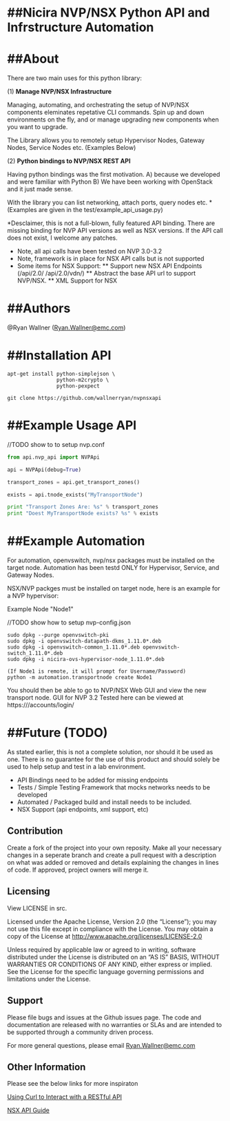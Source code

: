 
##Nicira NVP/NSX Python API and Infrstructure Automation
=========================

##About
=========================

There are two main uses for this python library:

(1) **Manage NVP/NSX Infrastructure**

Managing, automating, and orchestrating the setup of NVP/NSX components 
eleminates repetative CLI commands. Spin up and down environments on the fly,
and or manage upgrading new components when you want to upgrade.

The Library allows you to remotely setup Hypervisor Nodes, Gateway Nodes, Service Nodes etc. (Examples Below)

(2) **Python bindings to NVP/NSX REST API**

Having python bindings was the first motivation. 
	A) because we developed and were familiar with Python 
	B) We have been working with OpenStack and it just made sense.

With the library you can list networking, attach ports, query nodes etc.
*(Examples are given in the test/example_api_usage.py)

*Desclaimer, this is not a full-blown, fully featured API binding. There are
missing binding for NVP API versions as well as NSX versions. If the API call does
not exist, I welcome any patches.

* Note, all api calls have been tested on NVP 3.0-3.2
* Note, framework is in place for NSX API calls but is not supported
* Some items for NSX Support:
** Support new NSX API Endpoints (/api/2.0/ /api/2.0/vdn/)
** Abstract the base API url to support NVP/NSX.
** XML Support for NSX

##Authors
=========================

@Ryan Wallner (Ryan.Wallner@emc.com)

##Installation API
========================

```
apt-get install python-simplejson \
                python-m2crypto \
                python-pexpect

git clone https://github.com/wallnerryan/nvpnsxapi
```


##Example Usage API
=========================

//TODO show to to setup nvp.conf

```python
from api.nvp_api import NVPApi

api = NVPApi(debug=True)

transport_zones = api.get_transport_zones()

exists = api.tnode_exists("MyTransportNode")

print "Transport Zones Are: %s" % transport_zones
print "Doest MyTransportNode exists? %s" % exists
```

##Example Automation
=========================

For automation, openvswitch, nvp/nsx packages must be installed on
the target node. Automation has been testd ONLY for Hypervisor, Service,
and Gateway Nodes.

NSX/NVP packges must be installed on target node, here is an 
example for a NVP hypervisor:

Example Node "Node1"

//TODO show how to setup nvp-config.json

```
sudo dpkg --purge openvswitch-pki 
sudo dpkg -i openvswitch-datapath-dkms_1.11.0*.deb 
sudo dpkg -i openvswitch-common_1.11.0*.deb openvswitch-switch_1.11.0*.deb 
sudo dpkg -i nicira-ovs-hypervisor-node_1.11.0*.deb

(If Node1 is remote, it will prompt for Username/Password)
python -m automation.transportnode create Node1
```
You should then be able to go to NVP/NSX Web GUI and view the new transport node.
GUI for NVP 3.2 Tested here can be viewed at https://<Cluster-IP-Address>/accounts/login/

##Future (TODO)
========================

As stated earlier, this is not a complete solution, nor should it be used as one.
There is no guarantee for the use of this product and should solely be used to
help setup and test in a lab environment.

* API Bindings need to be added for missing endpoints
* Tests / Simple Testing Framework that mocks networks needs to be developed
* Automated / Packaged build and install needs to be included.
* NSX Support (api endpoints, xml support, etc)

## Contribution
Create a fork of the project into your own reposity. Make all your necessary changes 
in a seperate branch and create a pull request with a description on what was added 
or removed and details explaining the changes in lines of code. If approved, 
project owners will merge it.

Licensing
---------
View LICENSE in src.

Licensed under the Apache License, Version 2.0 (the “License”); you may not use this file except 
in compliance with the License. You may obtain a copy of the License at <http://www.apache.org/licenses/LICENSE-2.0>

Unless required by applicable law or agreed to in writing, software distributed under the License is distributed on 
an “AS IS” BASIS, WITHOUT WARRANTIES OR CONDITIONS OF ANY KIND, either express or implied. See the License for the 
specific language governing permissions and limitations under the License.


Support
-------
Please file bugs and issues at the Github issues page. The code and documentation are 
released with no warranties or SLAs and are intended to be supported through a community driven process.

For more general questions, please email Ryan.Wallner@emc.com

Other Information
------

Please see the below links for more inspiraton

[Using Curl to Interact with a RESTful API](http://blog.scottlowe.org/2014/02/19/using-curl-to-interact-with-a-restful-api/)

[NSX API Guide](https://pubs.vmware.com/NSX-6/topic/com.vmware.ICbase/PDF/nsx_604_api.pdf)
